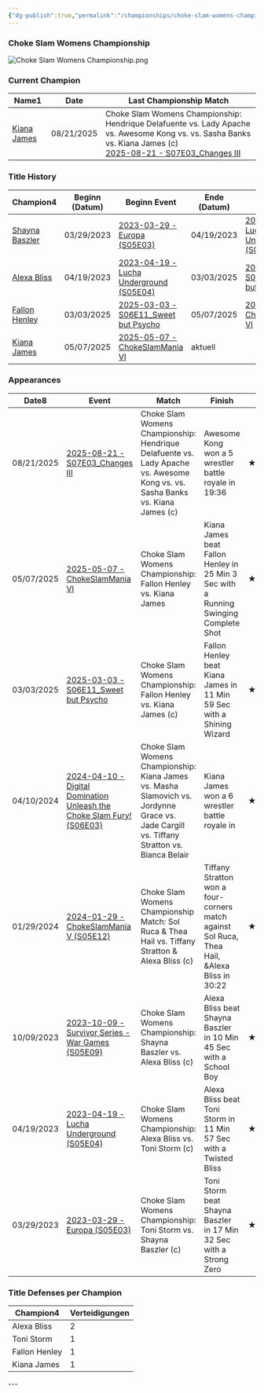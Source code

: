 ```yaml
---
{"dg-publish":true,"permalink":"/championships/choke-slam-womens-championship/","noteIcon":""}
---
```


### Choke Slam Womens Championship
![Choke Slam Womens Championship.png](/img/user/z_Images/Choke%20Slam%20Womens%20Championship.png)
<h3><span>Current Champion</span></h3><div><table class="dataview table-view-table"><thead class="table-view-thead"><tr class="table-view-tr-header"><th class="table-view-th"><span>Name</span><span class="dataview small-text">1</span></th><th class="table-view-th"><span>Date</span></th><th class="table-view-th"><span>Last Championship Match</span></th></tr></thead><tbody class="table-view-tbody"><tr><td><span><a data-href="Kiana James" href="Kiana James" class="internal-link" target="_blank" rel="noopener nofollow">Kiana James</a></span></td><td>08/21/2025</td><td><span>Choke Slam Womens Championship: Hendrique Delafuente vs. Lady Apache vs. Awesome Kong vs. vs. Sasha Banks vs. Kiana James (c)<br>
<a data-href="2025-08-21 - S07E03_Changes III" href="2025-08-21 - S07E03_Changes III" class="internal-link" target="_blank" rel="noopener nofollow">2025-08-21 - S07E03_Changes III</a></span></td></tr></tbody></table></div>

<h3><span>Title History</span></h3><div><table class="dataview table-view-table"><thead class="table-view-thead"><tr class="table-view-tr-header"><th class="table-view-th"><span>Champion</span><span class="dataview small-text">4</span></th><th class="table-view-th"><span>Beginn (Datum)</span></th><th class="table-view-th"><span>Beginn Event</span></th><th class="table-view-th"><span>Ende (Datum)</span></th><th class="table-view-th"><span>Ende Event</span></th><th class="table-view-th"><span>Dauer (Tage)</span></th><th class="table-view-th"><span>Titelverteidigungen</span></th><th class="table-view-th"><span>Aktuell</span></th></tr></thead><tbody class="table-view-tbody"><tr><td><span><a data-href="Shayna Baszler" href="Shayna Baszler" class="internal-link" target="_blank" rel="noopener nofollow">Shayna Baszler</a></span></td><td>03/29/2023</td><td><span><a data-href="2023-03-29 - Europa (S05E03)" href="2023-03-29 - Europa (S05E03)" class="internal-link" target="_blank" rel="noopener nofollow">2023-03-29 - Europa (S05E03)</a></span></td><td>04/19/2023</td><td><span><a data-href="2023-04-19 - Lucha Underground (S05E04)" href="2023-04-19 - Lucha Underground (S05E04)" class="internal-link" target="_blank" rel="noopener nofollow">2023-04-19 - Lucha Underground (S05E04)</a></span></td><td>21</td><td>0</td><td><span></span></td></tr><tr><td><span><a data-href="Alexa Bliss" href="Alexa Bliss" class="internal-link" target="_blank" rel="noopener nofollow">Alexa Bliss</a></span></td><td>04/19/2023</td><td><span><a data-href="2023-04-19 - Lucha Underground (S05E04)" href="2023-04-19 - Lucha Underground (S05E04)" class="internal-link" target="_blank" rel="noopener nofollow">2023-04-19 - Lucha Underground (S05E04)</a></span></td><td>03/03/2025</td><td><span><a data-href="2025-03-03 - S06E11_Sweet but Psycho" href="2025-03-03 - S06E11_Sweet but Psycho" class="internal-link" target="_blank" rel="noopener nofollow">2025-03-03 - S06E11_Sweet but Psycho</a></span></td><td>684</td><td>1</td><td><span></span></td></tr><tr><td><span><a data-href="Fallon Henley" href="Fallon Henley" class="internal-link" target="_blank" rel="noopener nofollow">Fallon Henley</a></span></td><td>03/03/2025</td><td><span><a data-href="2025-03-03 - S06E11_Sweet but Psycho" href="2025-03-03 - S06E11_Sweet but Psycho" class="internal-link" target="_blank" rel="noopener nofollow">2025-03-03 - S06E11_Sweet but Psycho</a></span></td><td>05/07/2025</td><td><span><a data-href="2025-05-07 - ChokeSlamMania VI" href="2025-05-07 - ChokeSlamMania VI" class="internal-link" target="_blank" rel="noopener nofollow">2025-05-07 - ChokeSlamMania VI</a></span></td><td>65</td><td>0</td><td><span></span></td></tr><tr><td><span><a data-href="Kiana James" href="Kiana James" class="internal-link" target="_blank" rel="noopener nofollow">Kiana James</a></span></td><td>05/07/2025</td><td><span><a data-href="2025-05-07 - ChokeSlamMania VI" href="2025-05-07 - ChokeSlamMania VI" class="internal-link" target="_blank" rel="noopener nofollow">2025-05-07 - ChokeSlamMania VI</a></span></td><td><span>aktuell</span></td><td><span></span></td><td>110</td><td>0</td><td><span>✔️</span></td></tr></tbody></table></div>

<h3><span>Appearances</span></h3><div><table class="dataview table-view-table"><thead class="table-view-thead"><tr class="table-view-tr-header"><th class="table-view-th"><span>Date</span><span class="dataview small-text">8</span></th><th class="table-view-th"><span>Event</span></th><th class="table-view-th"><span>Match</span></th><th class="table-view-th"><span>Finish</span></th><th class="table-view-th"><span>Rating</span></th><th class="table-view-th"><span>Score</span></th><th class="table-view-th"><span>Time</span></th></tr></thead><tbody class="table-view-tbody"><tr><td>08/21/2025</td><td><span><a data-href="2025-08-21 - S07E03_Changes III" href="2025-08-21 - S07E03_Changes III" class="internal-link" target="_blank" rel="noopener nofollow">2025-08-21 - S07E03_Changes III</a></span></td><td><span>Choke Slam Womens Championship: Hendrique Delafuente vs. Lady Apache vs. Awesome Kong vs. vs. Sasha Banks vs. Kiana James (c)</span></td><td><span>Awesome Kong won a 5 wrestler battle royale in  19:36</span></td><td><span>★★★★1/2</span></td><td>94</td><td><span>19:36</span></td></tr><tr><td>05/07/2025</td><td><span><a data-href="2025-05-07 - ChokeSlamMania VI" href="2025-05-07 - ChokeSlamMania VI" class="internal-link" target="_blank" rel="noopener nofollow">2025-05-07 - ChokeSlamMania VI</a></span></td><td><span>Choke Slam Womens Championship: Fallon Henley vs. Kiana James</span></td><td><span>Kiana James beat Fallon Henley in 25 Min 3 Sec with a Running Swinging Complete Shot</span></td><td><span>★★★★</span></td><td>85</td><td><span>25:03</span></td></tr><tr><td>03/03/2025</td><td><span><a data-href="2025-03-03 - S06E11_Sweet but Psycho" href="2025-03-03 - S06E11_Sweet but Psycho" class="internal-link" target="_blank" rel="noopener nofollow">2025-03-03 - S06E11_Sweet but Psycho</a></span></td><td><span>Choke Slam Womens Championship: Fallon Henley vs. Kiana James (c)</span></td><td><span>Fallon Henley beat Kiana James in 11 Min 59 Sec with a Shining Wizard</span></td><td><span>★★★1/4</span></td><td>73</td><td><span>11:59</span></td></tr><tr><td>04/10/2024</td><td><span><a data-href="2024-04-10 - Digital Domination  Unleash the Choke Slam Fury! (S06E03)" href="2024-04-10 - Digital Domination  Unleash the Choke Slam Fury! (S06E03)" class="internal-link" target="_blank" rel="noopener nofollow">2024-04-10 - Digital Domination  Unleash the Choke Slam Fury! (S06E03)</a></span></td><td><span>Choke Slam Womens Championship: Kiana James vs. Masha Slamovich vs. Jordynne Grace vs. Jade Cargill vs. Tiffany Stratton vs. Bianca Belair</span></td><td><span>Kiana James won a 6 wrestler battle royale in</span></td><td><span>★★★★★</span></td><td>103</td><td><span>52:28</span></td></tr><tr><td>01/29/2024</td><td><span><a data-href="2024-01-29 - ChokeSlamMania V (S05E12)" href="2024-01-29 - ChokeSlamMania V (S05E12)" class="internal-link" target="_blank" rel="noopener nofollow">2024-01-29 - ChokeSlamMania V (S05E12)</a></span></td><td><span>Choke Slam Womens Championship Match: Sol Ruca &amp; Thea Hail vs. Tiffany Stratton &amp; Alexa Bliss (c)</span></td><td><span>Tiffany Stratton won a four-corners match against Sol Ruca, Thea Hail, &amp;Alexa Bliss in  30:22</span></td><td><span>★★★★1/2</span></td><td>94</td><td><span>30:22</span></td></tr><tr><td>10/09/2023</td><td><span><a data-href="2023-10-09 - Survivor Series - War Games (S05E09)" href="2023-10-09 - Survivor Series - War Games (S05E09)" class="internal-link" target="_blank" rel="noopener nofollow">2023-10-09 - Survivor Series - War Games (S05E09)</a></span></td><td><span>Choke Slam Womens Championship: Shayna Baszler vs. Alexa Bliss (c)</span></td><td><span>Alexa Bliss beat Shayna Baszler in 10 Min 45 Sec with a School Boy</span></td><td><span>★★1/2</span></td><td>67</td><td><span>10:45</span></td></tr><tr><td>04/19/2023</td><td><span><a data-href="2023-04-19 - Lucha Underground (S05E04)" href="2023-04-19 - Lucha Underground (S05E04)" class="internal-link" target="_blank" rel="noopener nofollow">2023-04-19 - Lucha Underground (S05E04)</a></span></td><td><span>Choke Slam Womens Championship: Alexa Bliss vs. Toni Storm (c)</span></td><td><span>Alexa Bliss beat Toni Storm in 11 Min 57 Sec with a Twisted Bliss</span></td><td><span>★★★</span></td><td>71</td><td><span>11:57</span></td></tr><tr><td>03/29/2023</td><td><span><a data-href="2023-03-29 - Europa (S05E03)" href="2023-03-29 - Europa (S05E03)" class="internal-link" target="_blank" rel="noopener nofollow">2023-03-29 - Europa (S05E03)</a></span></td><td><span>Choke Slam Womens Championship: Toni Storm vs. Shayna Baszler (c)</span></td><td><span>Toni Storm beat Shayna Baszler in 17 Min 32 Sec with a Strong Zero</span></td><td><span>★★★★1/4</span></td><td>90</td><td><span>17:32</span></td></tr></tbody></table></div>

<h3><span>Title Defenses per Champion</span></h3><div><table class="dataview table-view-table"><thead class="table-view-thead"><tr class="table-view-tr-header"><th class="table-view-th"><span>Champion</span><span class="dataview small-text">4</span></th><th class="table-view-th"><span>Verteidigungen</span></th></tr></thead><tbody class="table-view-tbody"><tr><td><span>Alexa Bliss</span></td><td>2</td></tr><tr><td><span>Toni Storm</span></td><td>1</td></tr><tr><td><span>Fallon Henley</span></td><td>1</td></tr><tr><td><span>Kiana James</span></td><td>1</td></tr></tbody></table></div>
---